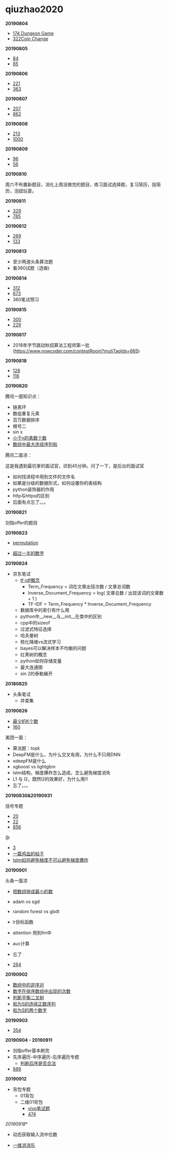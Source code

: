 # qiuzhao2020

**20190804**

- [174 Dungeon Game](https://leetcode.com/problems/dungeon-game/)
- [322Coin Change](https://leetcode.com/problems/coin-change/)

**20190805**

* [84](https://leetcode.com/problems/largest-rectangle-in-histogram/)
* [85](https://leetcode.com/problems/maximal-rectangle/)

**20190806**

* [221](https://leetcode.com/problems/maximal-square/)
* [363](https://leetcode.com/problems/max-sum-of-rectangle-no-larger-than-k/)

**20190807**

* [207](https://leetcode.com/problems/course-schedule/)
* [862](https://leetcode.com/problems/shortest-subarray-with-sum-at-least-k)

**20190808**

- [213](https://leetcode.com/problems/house-robber-ii/)
- [1000](https://leetcode.com/problems/minimum-cost-to-merge-stones/)

**20190809**

- [96](https://leetcode.com/problems/unique-binary-search-trees/)
- [56](https://leetcode.com/problems/merge-intervals/)

**20190810**

周六不布置新题目，消化上周没做完的题目，练习面试选择题，复习简历，投简历，泡妞玩耍。

**20190811**

- [329](https://leetcode.com/problems/longest-increasing-path-in-a-matrix/)
- [785](https://leetcode.com/problems/is-graph-bipartite/)

**20190812**

- [269](https://leetcode.com/problems/alien-dictionary/)
- [133](https://leetcode.com/problems/clone-graph/)

**20190813**

- 至少两道头条算法题
- 看360试题（选做)

**20190814**

* [312](https://leetcode.com/problems/burst-balloons/)
* [673](https://leetcode.com/problems/number-of-longest-increasing-subsequence/)
* 360笔试预习

**20190815**

* [300](https://leetcode.com/problems/longest-increasing-subsequence/)
* [229](https://leetcode.com/problems/majority-element-ii/)

**20190817**

* 2018年字节跳动秋招算法工程师第一批(https://www.nowcoder.com/contestRoom?mutiTagIds=665)

**20190818**

* [128](https://leetcode.com/problems/longest-consecutive-sequence/)
* [116](https://leetcode.com/problems/populating-next-right-pointers-in-each-node/)

**20190820**

腾讯一面知识点：

* 链表环
* 数组重复元素
* 百万数据排序
* 根号二
* sin x
* [小于n的素数个数](https://leetcode.com/problems/count-primes/)
* [数组中最大连续序列和](https://leetcode.com/problems/maximum-subarray/)

腾讯二面凉：

这是我遇到最坑爹的面试官，迟到45分钟。问了一下，是后台的面试官

* 如何找进程中用到文件的文件名
* 如果是分级的数据形式，如何设置你的表结构
* python装饰器的作用
* http与https的区别
* 后面有点忘了。。。

**20190821**

剑指offer的题目

**20190823**

* [permutation](https://www.nowcoder.com/practice/fe6b651b66ae47d7acce78ffdd9a96c7?tpId=13&tqId=11180&tPage=2&rp=2&ru=%2Fta%2Fcoding-interviews&qru=%2Fta%2Fcoding-interviews%2Fquestion-ranking)

* [超过一半的数字](https://www.nowcoder.com/practice/e8a1b01a2df14cb2b228b30ee6a92163?tpId=13&tqId=11181&tPage=2&rp=2&ru=%2Fta%2Fcoding-interviews&qru=%2Fta%2Fcoding-interviews%2Fquestion-ranking)

**20190824**

* 京东笔试
  * [tf-idf概念](https://zhuanlan.zhihu.com/p/31197209)
    * Term_Frequency = 词在文章出现次数 / 文章总词数
    * Inverse_Document_Frequency = log( 文章总数 / 出现该词的文章数 + 1 )
    * TF-IDF = Term_Frequency * Inverse_Document_Frequency
  * 数据库中的索引有什么用
  * python中__new__与__init__在类中的区别
  * cpp中的sizeof
  * 过滤式特征选择
  * 哈夫曼树
  * 核化降维vs流式学习
  * bayes可以解决样本不均衡的问题
  * 红黑树的概念
  * python如何存储变量
  * 最大连通图
  * sin 2的泰勒展开

**20180825**

* 头条笔试
  * 并查集

**20190826**

* [最少的K个数](https://www.nowcoder.com/practice/6a296eb82cf844ca8539b57c23e6e9bf?tpId=13&tqId=11182&tPage=2&rp=2&ru=%2Fta%2Fcoding-interviews&qru=%2Fta%2Fcoding-interviews%2Fquestion-ranking)
* [160](https://leetcode.com/problems/intersection-of-two-linked-lists/)

美团一面：

* 算法题：topk
* DeepFM是什么，为什么交叉有用，为什么不只用DNN
* xdeepFM是什么
* xgboost vs lightgbm
* lstm结构，梯度爆炸怎么造成，怎么避免梯度消失
* L1 与 l2，既然l2的效果好，为什么用l1
* 忘了。。。

**20190830&20190931**

括号专题

* [20](https://leetcode.com/problems/valid-parentheses/submissions/)
* [22](https://leetcode.com/problems/generate-parentheses/)
* [856](https://leetcode.com/problems/score-of-parentheses/)

杂

* [3](https://leetcode.com/problems/longest-substring-without-repeating-characters/description/)
* [一篇鸡血的帖子](https://www.nowcoder.com/discuss/104930)
* [lstm如何避免梯度不可以避免梯度爆炸](https://www.zhihu.com/question/34878706)

**20190901**

头条一面凉

* [把数组排成最小的数](https://www.nowcoder.com/practice/8fecd3f8ba334add803bf2a06af1b993?tpId=13&tqId=11185&tPage=2&rp=2&ru=%2Fta%2Fcoding-interviews&qru=%2Fta%2Fcoding-interviews%2Fquestion-ranking)
* adam vs sgd
* random forest vs gbdt
* lr目标函数
* attention 用到fm中
* auc计算
* 忘了

* [264](https://leetcode.com/problems/ugly-number-ii/)

**20190902**

* [数组中的逆序对](https://www.nowcoder.com/practice/96bd6684e04a44eb80e6a68efc0ec6c5?tpId=13&tqId=11188&tPage=2&rp=2&ru=%2Fta%2Fcoding-interviews&qru=%2Fta%2Fcoding-interviews%2Fquestion-ranking)
* [数字在排序数组中出现的次数](https://www.nowcoder.com/practice/70610bf967994b22bb1c26f9ae901fa2?tpId=13&tqId=11190&tPage=2&rp=2&ru=%2Fta%2Fcoding-interviews&qru=%2Fta%2Fcoding-interviews%2Fquestion-ranking)
* [判断平衡二叉树](https://www.nowcoder.com/practice/8b3b95850edb4115918ecebdf1b4d222?tpId=13&tqId=11192&tPage=2&rp=2&ru=%2Fta%2Fcoding-interviews&qru=%2Fta%2Fcoding-interviews%2Fquestion-ranking)
* [和为S的连续正数序列](https://www.nowcoder.com/practice/c451a3fd84b64cb19485dad758a55ebe?tpId=13&tqId=11194&tPage=3&rp=2&ru=%2Fta%2Fcoding-interviews&qru=%2Fta%2Fcoding-interviews%2Fquestion-ranking)
* [和为S的两个数字](https://www.nowcoder.com/practice/390da4f7a00f44bea7c2f3d19491311b?tpId=13&tqId=11195&tPage=3&rp=2&ru=%2Fta%2Fcoding-interviews&qru=%2Fta%2Fcoding-interviews%2Fquestion-ranking)

**20190903**

- [354](https://leetcode.com/problems/russian-doll-envelopes/)

**20190904 - 20190911**

* 剑指offer基本刷完
* 先序遍历-中序遍历-后序遍历专题
  * [判断后序是否合法](https://www.nowcoder.com/practice/a861533d45854474ac791d90e447bafd?tpId=13&tqId=11176&tPage=2&rp=2&ru=%2Fta%2Fcoding-interviews&qru=%2Fta%2Fcoding-interviews%2Fquestion-ranking)
* [889](https://leetcode.com/problems/construct-binary-tree-from-preorder-and-postorder-traversal/)

**20190912**

* 背包专题
  * 01背包
  * 二维01背包
    * [vivo笔试题](https://www.nowcoder.com/discuss/255771)
    * [474](https://leetcode.com/problems/ones-and-zeroes/)

*20190918**

* 动态获取输入流中位数

* [一维消消乐](https://leetcode.com/problems/remove-boxes/submissions/)